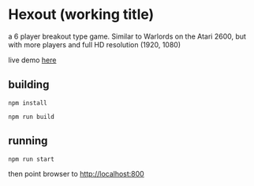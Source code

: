 # Hexout (working title)

a 6 player breakout type game.  Similar to Warlords on the Atari 2600, but with more players and full HD resolution (1920, 1080)

live demo [here](https://hexout.netlify.com)


## building

`npm install`

`npm run build`

## running

`npm run start`

then point browser to [http://localhost:800](http://localhost:800)